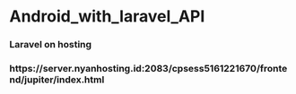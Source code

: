 # Android_with_laravel_API

<h3>Laravel on hosting<h3/>
<p>https://server.nyanhosting.id:2083/cpsess5161221670/frontend/jupiter/index.html</p>
